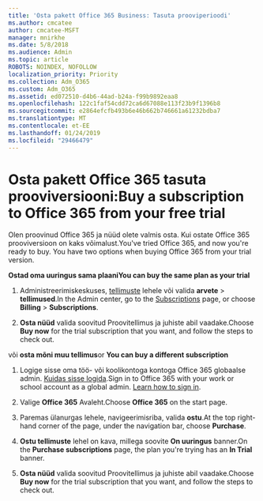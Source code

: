 ```yaml
---
title: 'Osta pakett Office 365 Business: Tasuta prooviperioodi'
ms.author: cmcatee
author: cmcatee-MSFT
manager: mnirkhe
ms.date: 5/8/2018
ms.audience: Admin
ms.topic: article
ROBOTS: NOINDEX, NOFOLLOW
localization_priority: Priority
ms.collection: Adm_O365
ms.custom: Adm_O365
ms.assetid: ed072510-d4b6-44ad-b24a-f99b9892eaa8
ms.openlocfilehash: 122c1faf54cdd72ca6d67088e113f23b9f1396b8
ms.sourcegitcommit: e2864efcfb493b6e46b662b746661a61232bdba7
ms.translationtype: MT
ms.contentlocale: et-EE
ms.lasthandoff: 01/24/2019
ms.locfileid: "29466479"
---
```

# <a name="buy-a-subscription-to-office-365-from-your-free-trial"></a><span data-ttu-id="55504-102">Osta pakett Office 365 tasuta prooviversiooni:</span><span class="sxs-lookup"><span data-stu-id="55504-102">Buy a subscription to Office 365 from your free trial</span></span>

<span data-ttu-id="55504-p101">Olen proovinud Office 365 ja nüüd olete valmis osta. Kui ostate Office 365 prooviversioon on kaks võimalust.</span><span class="sxs-lookup"><span data-stu-id="55504-p101">You've tried Office 365, and now you're ready to buy. You have two options when buying Office 365 from your trial version.</span></span>
  
 <span data-ttu-id="55504-105">**Ostad oma uuringus sama plaani**</span><span class="sxs-lookup"><span data-stu-id="55504-105">**You can buy the same plan as your trial**</span></span>
  
1. <span data-ttu-id="55504-106">Administreerimiskeskuses, [tellimuste](https://go.microsoft.com/fwlink/p/?linkid=842054) lehele või valida **arvete** \> **tellimused**.</span><span class="sxs-lookup"><span data-stu-id="55504-106">In the Admin center, go to the [Subscriptions](https://go.microsoft.com/fwlink/p/?linkid=842054) page, or choose **Billing** \> **Subscriptions**.</span></span>
    
2. <span data-ttu-id="55504-107">**Osta nüüd** valida soovitud Proovitellimus ja juhiste abil vaadake.</span><span class="sxs-lookup"><span data-stu-id="55504-107">Choose **Buy now** for the trial subscription that you want, and follow the steps to check out.</span></span> 
    
<span data-ttu-id="55504-108">või **osta mõni muu tellimus**</span><span class="sxs-lookup"><span data-stu-id="55504-108">or **You can buy a different subscription**</span></span>
  
1. <span data-ttu-id="55504-109">Logige sisse oma töö- või koolikontoga kontoga Office 365 globaalse admin. [Kuidas sisse logida](https://support.office.com/article/e9eb7d51-5430-4929-91ab-6157c5a050b4).</span><span class="sxs-lookup"><span data-stu-id="55504-109">Sign in to Office 365 with your work or school account as a global admin. [Learn how to sign in](https://support.office.com/article/e9eb7d51-5430-4929-91ab-6157c5a050b4).</span></span>
    
2. <span data-ttu-id="55504-110">Valige **Office 365** Avaleht.</span><span class="sxs-lookup"><span data-stu-id="55504-110">Choose **Office 365** on the start page.</span></span> 
    
3. <span data-ttu-id="55504-111">Paremas ülanurgas lehele, navigeerimisriba, valida **ostu**.</span><span class="sxs-lookup"><span data-stu-id="55504-111">At the top right-hand corner of the page, under the navigation bar, choose **Purchase**.</span></span>
    
4. <span data-ttu-id="55504-112">**Ostu tellimuste** lehel on kava, millega soovite **On uuringus** banner.</span><span class="sxs-lookup"><span data-stu-id="55504-112">On the **Purchase subscriptions** page, the plan you're trying has an **In Trial** banner.</span></span> 
    
5. <span data-ttu-id="55504-113">**Osta nüüd** valida soovitud Proovitellimus ja juhiste abil vaadake.</span><span class="sxs-lookup"><span data-stu-id="55504-113">Choose **Buy now** for the trial subscription that you want, and follow the steps to check out.</span></span> 
    

